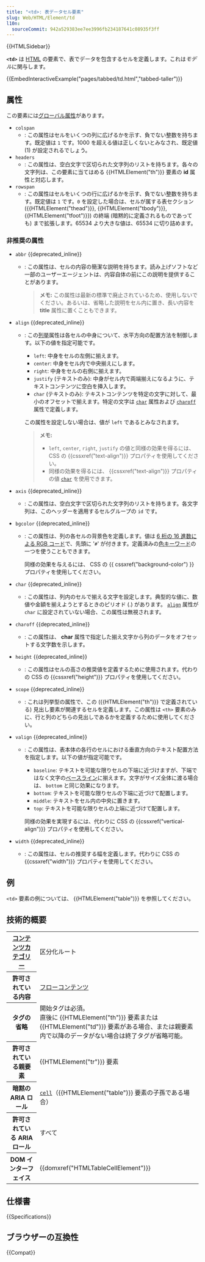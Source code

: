 ```yaml
---
title: "<td>: 表データセル要素"
slug: Web/HTML/Element/td
l10n:
  sourceCommit: 942a529383ee7ee3996fb234187641c08935f3ff
---
```


{{HTMLSidebar}}

**`<td>`** は [HTML](/ja/docs/Web/HTML) の要素で、表でデータを包含するセルを定義します。これは*モデル*に関与します。

{{EmbedInteractiveExample("pages/tabbed/td.html","tabbed-taller")}}

## 属性

この要素には[グローバル属性](/ja/docs/Web/HTML/Global_attributes)があります。

- `colspan`
  - : この属性はセルをいくつの列に広げるかを示す、負でない整数を持ちます。既定値は `1` です。1000 を超える値は正しくないとみなされ、既定値 (1) が設定されるでしょう。
- `headers`
  - : この属性は、空白文字で区切られた文字列のリストを持ちます。各々の文字列は、この要素に当てはめる {{HTMLElement("th")}} 要素の **id** 属性と対応します。
- `rowspan`
  - : この属性はセルをいくつの行に広げるかを示す、負でない整数を持ちます。既定値は `1` です。`0` を設定した場合は、セルが属する表セクション ({{HTMLElement("thead")}}, {{HTMLElement("tbody")}}, {{HTMLElement("tfoot")}}) の終端 (暗黙的に定義されるものであっても) まで拡張します。65534 より大きな値は、65534 に切り詰めます。

### 非推奨の属性

- `abbr` {{deprecated_inline}}

  - : この属性は、セルの内容の簡潔な説明を持ちます。読み上げソフトなど一部のユーザーエージェントは、内容自体の前にこの説明を提供することがあります。

    > **メモ:** この属性は最新の標準で廃止されているため、使用しないでください。あるいは、省略した説明をセル内に置き、長い内容を **title** 属性に置くこともできます。

- `align` {{deprecated_inline}}

  - : この[列挙](/ja/docs/Glossary/Enumerated)属性は各セルの中身について、水平方向の配置方法を制御します。以下の値を指定可能です。

    - `left`: 中身をセルの左側に揃えます。
    - `center`: 中身をセル内で中央揃えにします。
    - `right`: 中身をセルの右側に揃えます。
    - `justify` (テキストのみ): 中身がセル内で両端揃えになるように、テキストコンテンツに空白を挿入します。
    - `char` (テキストのみ): テキストコンテンツを特定の文字に対して、最小のオフセットで揃えます。特定の文字は [`char`](#char) 属性および [`charoff`](#charoff) 属性で定義します。

    この属性を設定しない場合は、値が `left` であるとみなされます。

    > **メモ:**
    >
    > - `left`, `center`, `right`, `justify` の値と同様の効果を得るには、 CSS の {{cssxref("text-align")}} プロパティを使用してください。
    > - 同様の効果を得るには、 {{cssxref("text-align")}} プロパティの値 [`char`](#char) を使用できます。

- `axis` {{deprecated_inline}}
  - : この属性は、空白文字で区切られた文字列のリストを持ちます。各文字列は、このヘッダーを適用するセルグループの `id` です。
- `bgcolor` {{deprecated_inline}}

  - : この属性は、列の各セルの背景色を定義します。値は [6 桁の 16 進数による RGB コード](/ja/docs/Web/CSS/hex-color)で、先頭に '`#`' が付きます。定義済みの[色キーワード](/ja/docs/Web/CSS/named-color)の一つを使うこともできます。

    同様の効果を与えるには、 CSS の {{ cssxref("background-color") }} プロパティを使用してください。

- `char` {{deprecated_inline}}
  - : この属性は、列内のセルで揃える文字を設定します。典型的な値に、数値や金額を揃えようとするときのピリオド (.) があります。 [`align`](#align) 属性が `char` に設定されていない場合、この属性は無視されます。
- `charoff` {{deprecated_inline}}
  - : この属性は、 **char** 属性で指定した揃え文字から列のデータをオフセットする文字数を示します。
- `height` {{deprecated_inline}}
  - : この属性はセルの高さの推奨値を定義するために使用されます。代わりの CSS の {{cssxref("height")}} プロパティを使用してください。
- `scope` {{deprecated_inline}}
  - : これは列挙型の属性で、この ({{HTMLElement("th")}} で定義されている) 見出し要素が関連するセルを定義します。この属性は `<th>` 要素のみに、行と列のどちらの見出しであるかを定義するために使用してください。
- `valign` {{deprecated_inline}}

  - : この属性は、表本体の各行のセルにおける垂直方向のテキスト配置方法を指定します。以下の値が指定可能です。

    - `baseline`: テキストを可能な限りセルの下端に近づけますが、下端ではなく文字の[ベースライン](https://en.wikipedia.org/wiki/Baseline_%28typography%29)に揃えます。文字がサイズ全体に渡る場合は、 `bottom` と同じ効果になります。
    - `bottom`: テキストを可能な限りセルの下端に近づけて配置します。
    - `middle`: テキストをセル内の中央に置きます。
    - `top`: テキストを可能な限りセルの上端に近づけて配置します。

    同様の効果を実現するには、代わりに CSS の {{cssxref("vertical-align")}} プロパティを使用してください。

- `width` {{deprecated_inline}}
  - : この属性は、セルの推奨する幅を定義します。代わりに CSS の {{cssxref("width")}} プロパティを使用してください。

## 例

`<td>` 要素の例については、 {{HTMLElement("table")}} を参照してください。

## 技術的概要

<table class="properties">
  <tbody>
    <tr>
      <th scope="row">
        <a href="/ja/docs/Web/HTML/Content_categories"
          >コンテンツカテゴリー</a
        >
      </th>
      <td>区分化ルート</td>
    </tr>
    <tr>
      <th scope="row">許可されている内容</th>
      <td>
        <a href="/ja/docs/Web/HTML/Content_categories#フローコンテンツ">フローコンテンツ</a>
      </td>
    </tr>
    <tr>
      <th scope="row">タグの省略</th>
      <td>
        開始タグは必須。<br />直後に {{HTMLElement("th")}} 要素または {{HTMLElement("td")}} 要素がある場合、または親要素内で以降のデータがない場合は終了タグが省略可能。
      </td>
    </tr>
    <tr>
      <th scope="row">許可されている親要素</th>
      <td>{{HTMLElement("tr")}} 要素</td>
    </tr>
    <tr>
      <th scope="row">暗黙の ARIA ロール</th>
      <td>
        <code
          ><a href="/ja/docs/Web/Accessibility/ARIA/Roles/Cell_Role"
            >cell</a
          ></code
        >（{{HTMLElement("table")}} 要素の子孫である場合）
      </td>
    </tr>
    <tr>
      <th scope="row">許可されている ARIA ロール</th>
      <td>すべて</td>
    </tr>
    <tr>
      <th scope="row">DOM インターフェイス</th>
      <td>{{domxref("HTMLTableCellElement")}}</td>
    </tr>
  </tbody>
</table>

## 仕様書

{{Specifications}}

## ブラウザーの互換性

{{Compat}}
